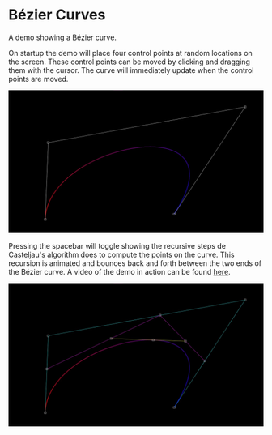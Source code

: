 # Bézier Curves

A demo showing a Bézier curve.

On startup the demo will place four control points at random locations on the screen. These control points can be moved by clicking and dragging them with the cursor. The curve will immediately update when the control points are moved.

![Bézier curve](Images/BezierCurve.jpg)

Pressing the spacebar will toggle showing the recursive steps de Casteljau's algorithm does to compute the points on the curve. This recursion is animated and bounces back and forth between the two ends of the Bézier curve. A video of the demo in action can be found [here](https://youtu.be/tw46cDl2kcY).

![Bézier curve with recursion](Images/BezierCurveRecursion.jpg)

